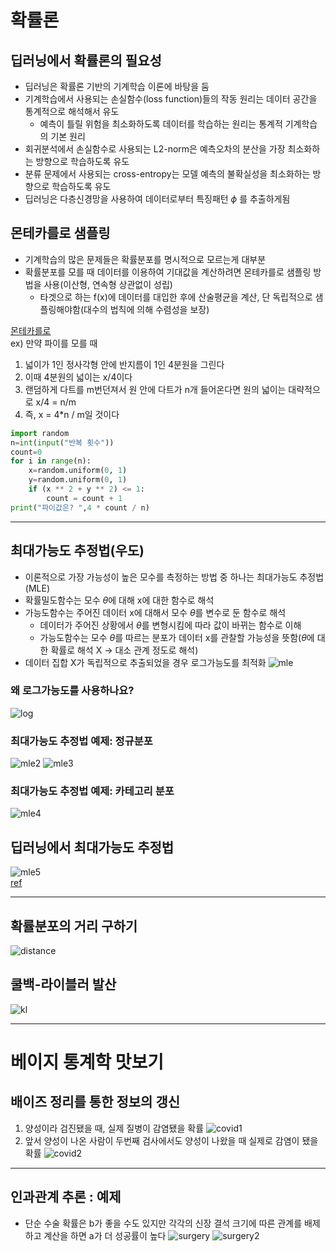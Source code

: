 # 확률론
## 딥러닝에서 확률론의 필요성
- 딥러닝은 확률론 기반의 기계학습 이론에 바탕을 둠
- 기계학습에서 사용되는 손실함수(loss function)들의 작동 원리는 데이터 공간을 통계적으로 해석해서 유도
  - 예측이 틀릴 위험을 최소화하도록 데이터를 학습하는 원리는 통계적 기계학습의 기본 원리
- 회귀분석에서 손실함수로 사용되는 L2-norm은 예측오차의 분산을 가장 최소화하는 방향으로 학습하도록 유도
- 분류 문제에서 사용되는 cross-entropy는 모델 예측의 불확실성을 최소화하는 방향으로 학습하도록 유도
- 딥러닝은 다층신경망을 사용하여 데이터로부터 특징패턴 $\phi$ 를 추출하게됨

## 몬테카를로 샘플링
- 기계학습의 많은 문제들은 확률분포를 명시적으로 모르는게 대부분
- 확률분포를 모를 때 데이터를 이용하여 기대값을 계산하려면 몬테카를로 샘플링 방법을 사용(이산형, 연속형 상관없이 성립) 
  - 타겟으로 하는 f(x)에 데이터를 대입한 후에 산술평균을 계산, 단 독립적으로 샘플링해야함(대수의 법칙에 의해 수렴성을 보장)

[몬테카를로](https://m.blog.naver.com/rkdwnsdud555/220828040636)  
ex) 만약 파이를 모를 때
1. 넓이가 1인 정사각형 안에 반지름이 1인 4분원을 그린다  
2. 이때 4분원의 넓이는 x/4이다
3. 랜덤하게 다트를 m번던져서 원 안에 다트가 n개 들어온다면 원의 넓이는 대략적으로 x/4 = n/m
4. 즉, x = 4*n / m일 것이다

```python
import random
n=int(input("반복 횟수"))
count=0
for i in range(n):
    x=random.uniform(0, 1)
    y=random.uniform(0, 1)
    if (x ** 2 + y ** 2) <= 1:
        count = count + 1 
print("파이값은? ",4 * count / n)
```

---
## 최대가능도 추정법(우도)
- 이론적으로 가장 가능성이 높은 모수를 측정하는 방법 중 하나는 최대가능도 추정법(MLE)
- 확률밀도함수는 모수 $\theta$에 대해 x에 대한 함수로 해석
- 가능도함수는 주어진 데이터 x에 대해서 모수 $\theta$를 변수로 둔 함수로 해석
  - 데이터가 주어진 상황에서 $\theta$를 변형시킴에 따라 값이 바뀌는 함수로 이해
  - 가능도함수는 모수 $\theta$를 따르는 분포가 데이터 x를 관찰할 가능성을 뜻함($\theta$에 대한 확률로 해석 X -> 대소 관계 정도로 해석)
- 데이터 집합 X가 독립적으로 추출되었을 경우 로그가능도를 최적화
![mle](../../img/mle.png)

### 왜 로그가능도를 사용하나요?
![log](../../img/log_mle.png)

### 최대가능도 추정법 예제: 정규분포
![mle2](../../img/mle_2.png)
![mle3](../../img/mle_3.png)


### 최대가능도 추정법 예제: 카테고리 분포
![mle4](../../img/mle_4.png)

## 딥러닝에서 최대가능도 추정법
![mle5](../../img/mle_5.png)  
[ref](https://aigong.tistory.com/369)

---
## 확률분포의 거리 구하기
![distance](../../img/distance.png)

## 쿨백-라이블러 발산
![kl](../../img/kl_divergence.png)

---
# 베이지 통계학 맛보기
## 배이즈 정리를 통한 정보의 갱신
1. 양성이라 검진됐을 때, 실제 질병이 감염됐을 확률
![covid1](../../img/covid_1.png)
2. 앞서 양성이 나온 사람이 두번째 검사에서도 양성이 나왔을 때 실제로 감염이 됐을 확률
![covid2](../../img/covid_2.png)

---
## 인과관계 추론 : 예제
- 단순 수술 확률은 b가 좋을 수도 있지만 각각의 신장 결석 크기에 따른 관계를 배제하고 계산을 하면 a가 더 성공률이 높다
![surgery](../../img/surgery_1.png)
![surgery2](../../img/surgery_2.png)